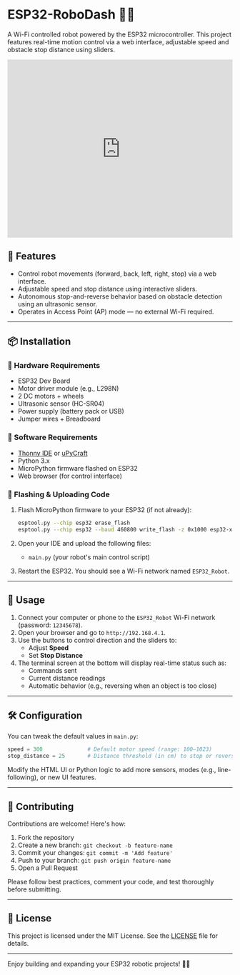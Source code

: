 # ESP32-RoboDash 🚗📶
A Wi-Fi controlled robot powered by the ESP32 microcontroller. This project features real-time motion control via a web interface, adjustable speed and obstacle stop distance using sliders.
<iframe src="https://www.linkedin.com/embed/feed/update/urn:li:ugcPost:7325943913406521344?compact=1" height="399" width="504" frameborder="0" allowfullscreen="" title="Embedded post"></iframe>

## 🌟 Features

- Control robot movements (forward, back, left, right, stop) via a web interface.
- Adjustable speed and stop distance using interactive sliders.
- Autonomous stop-and-reverse behavior based on obstacle detection using an ultrasonic sensor.
- Operates in Access Point (AP) mode — no external Wi-Fi required.

---

## 📦 Installation

### 🔧 Hardware Requirements

- ESP32 Dev Board  
- Motor driver module (e.g., L298N)  
- 2 DC motors + wheels  
- Ultrasonic sensor (HC-SR04)  
- Power supply (battery pack or USB)  
- Jumper wires + Breadboard

### 📲 Software Requirements

- [Thonny IDE](https://thonny.org/) or [uPyCraft](https://randomnerdtutorials.com/install-uPyCraft-ide-windows/)  
- Python 3.x  
- MicroPython firmware flashed on ESP32  
- Web browser (for control interface)

### 🔌 Flashing & Uploading Code

1. Flash MicroPython firmware to your ESP32 (if not already):
   ```bash
   esptool.py --chip esp32 erase_flash
   esptool.py --chip esp32 --baud 460800 write_flash -z 0x1000 esp32-xxxxxx.bin
   ```

2. Open your IDE and upload the following files:
   - `main.py` (your robot's main control script)

3. Restart the ESP32. You should see a Wi-Fi network named `ESP32_Robot`.

---

## 🚀 Usage

1. Connect your computer or phone to the `ESP32_Robot` Wi-Fi network (password: `12345678`).
2. Open your browser and go to `http://192.168.4.1`.
3. Use the buttons to control direction and the sliders to:
   - Adjust **Speed**
   - Set **Stop Distance**
4. The terminal screen at the bottom will display real-time status such as:
   - Commands sent
   - Current distance readings
   - Automatic behavior (e.g., reversing when an object is too close)

---

## 🛠️ Configuration

You can tweak the default values in `main.py`:

```python
speed = 300              # Default motor speed (range: 100–1023)
stop_distance = 25       # Distance threshold (in cm) to stop or reverse
```

Modify the HTML UI or Python logic to add more sensors, modes (e.g., line-following), or new UI features.

---

## 🤝 Contributing

Contributions are welcome! Here's how:

1. Fork the repository
2. Create a new branch: `git checkout -b feature-name`
3. Commit your changes: `git commit -m 'Add feature'`
4. Push to your branch: `git push origin feature-name`
5. Open a Pull Request

Please follow best practices, comment your code, and test thoroughly before submitting.

---

## 📄 License

This project is licensed under the MIT License. See the [LICENSE](LICENSE) file for details.

---

Enjoy building and expanding your ESP32 robotic projects! 🤖🚀
